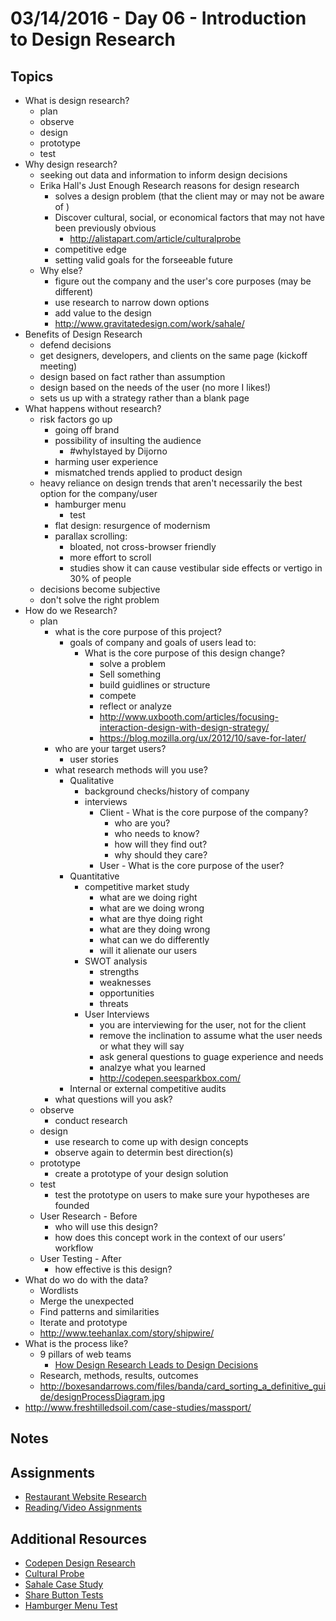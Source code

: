 # 03/14/2016 - Day 06 - Introduction to Design Research

## Topics
- What is design research?
    + plan
    + observe
    + design
    + prototype
    + test
- Why design research?
    + seeking out data and information to inform design decisions
    + Erika Hall's Just Enough Research reasons for design research
        * solves a design problem (that the client may or may not be aware of )
        * Discover cultural, social, or economical factors that may not have been previously obvious
            - http://alistapart.com/article/culturalprobe
        * competitive edge
        * setting valid goals for the forseeable future
    + Why else?
        * figure out the company and the user's core purposes (may be different)
        * use research to narrow down options
        * add value to the design
        * http://www.gravitatedesign.com/work/sahale/
- Benefits of Design Research 
    + defend decisions
    + get designers, developers, and clients on the same page (kickoff meeting)
    + design based on fact rather than assumption 
    + design based on the needs of the user (no more I likes!)
    + sets us up with a strategy rather than a blank page
- What happens without research?
    + risk factors go up
        * going off brand
        * possibility of insulting the audience
            - #whyIstayed by Dijorno
        * harming user experience
        * mismatched trends applied to product design
    + heavy reliance on design trends that aren't necessarily the best option for the company/user
        * hamburger menu
            - test
        * flat design: resurgence of modernism
        * parallax scrolling:
            - bloated, not cross-browser friendly
            - more effort to scroll
            - studies show it can cause vestibular side effects or vertigo in 30% of people
    + decisions become subjective
    + don't solve the right problem
- How do we Research?
    + plan
        * what is the core purpose of this project?
            - goals of company and goals of users lead to:
                + What is the core purpose of this design change?
                    * solve a problem
                    * Sell something
                    * build guidlines or structure
                    * compete
                    * reflect or analyze
                    * http://www.uxbooth.com/articles/focusing-interaction-design-with-design-strategy/
                    * https://blog.mozilla.org/ux/2012/10/save-for-later/
        * who are your target users?
            - user stories
        * what research methods will you use?
            - Qualitative
                + background checks/history of company
                + interviews
                    * Client - What is the core purpose of the company?
                        - who are you?
                        - who needs to know?
                        - how will they find out?
                        - why should they care?
                    * User - What is the core purpose of the user?
            - Quantitative
                + competitive market study
                    * what are we doing right
                    * what are we doing wrong
                    * what are thye doing right
                    * what are they doing wrong
                    * what can we do differently
                    * will it alienate our users
                + SWOT analysis
                    * strengths 
                    * weaknesses
                    * opportunities
                    * threats
                + User Interviews
                    * you are interviewing for the user, not for the client
                    * remove the inclination to assume what the user needs or what they will say
                    * ask general questions to guage experience and needs
                    * analzye what you learned
                    * http://codepen.seesparkbox.com/
            - Internal or external competitive audits    
        * what questions will you ask?
    + observe
        * conduct research
    + design
        * use research to come up with design concepts
        * observe again to determin best direction(s)
    + prototype
        * create a prototype of your design solution
    + test
        * test the prototype on users to make sure your hypotheses are founded
    + User Research - Before
        * who will use this design?
        * how does this concept work in the context of our users’ workflow
    + User Testing - After
        * how effective is this design?
- What do wo do with the data?
    + Wordlists
    + Merge the unexpected
    + Find patterns and similarities
    + Iterate and prototype
    + http://www.teehanlax.com/story/shipwire/
- What is the process like?
    + 9 pillars of web teams
        - [How Design Research Leads to Design Decisions](https://speakerdeck.com/samkap/design-research-and-decision-making-slides-from-aggregate-conference-2014)
    + Research, methods, results, outcomes
    + http://boxesandarrows.com/files/banda/card_sorting_a_definitive_guide/designProcessDiagram.jpg
- http://www.freshtilledsoil.com/case-studies/massport/

## Notes

## Assignments
- [Restaurant Website Research](https://online.theironyard.com/library/paths/143/units/524/assignments/874)
- [Reading/Video Assignments](https://online.theironyard.com/library/paths/143/units/524/assignments/876)

## Additional Resources
- [Codepen Design Research](http://codepen.seesparkbox.com/)
- [Cultural Probe](http://alistapart.com/article/culturalprobe)
- [Sahale Case Study](http://www.gravitatedesign.com/work/sahale/)
- [Share Button Tests](http://exisweb.net/truth-about-share-buttons)
- [Hamburger Menu Test](http://exisweb.net/menu-eats-hamburger)


